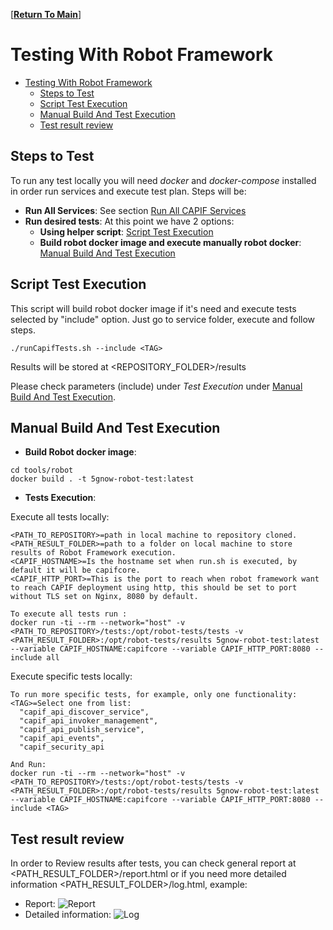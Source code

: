 [**[Return To Main]**]
# Testing With Robot Framework

- [Testing With Robot Framework](#testing-with-robot-framework)
  - [Steps to Test](#steps-to-test)
  - [Script Test Execution](#script-test-execution)
  - [Manual Build And Test Execution](#manual-build-and-test-execution)
  - [Test result review](#test-result-review)

## Steps to Test

To run any test locally you will need *docker* and *docker-compose* installed in order run services and execute test plan. Steps will be:
* **Run All Services**: See section [Run All CAPIF Services](../../README.md#run-all-capif-services-locally-with-docker-images)
* **Run desired tests**: At this point we have 2 options:
  * **Using helper script**: [Script Test Execution](#script-test-execution)
  * **Build robot docker image and execute manually robot docker**: [Manual Build And Test Execution](#manual-build-and-test-execution)


## Script Test Execution
This script will build robot docker image if it's need and execute tests selected by "include" option. Just go to service folder, execute and follow steps.
```
./runCapifTests.sh --include <TAG>
```
Results will be stored at <REPOSITORY_FOLDER>/results

Please check parameters (include) under *Test Execution* under [Manual Build And Test Execution](#manual-build-and-test-execution).

## Manual Build And Test Execution

* **Build Robot docker image**:
```
cd tools/robot
docker build . -t 5gnow-robot-test:latest
```

* **Tests Execution**:
  
Execute all tests locally:
```
<PATH_TO_REPOSITORY>=path in local machine to repository cloned.
<PATH_RESULT_FOLDER>=path to a folder on local machine to store results of Robot Framework execution.
<CAPIF_HOSTNAME>=Is the hostname set when run.sh is executed, by default it will be capifcore.
<CAPIF_HTTP_PORT>=This is the port to reach when robot framework want to reach CAPIF deployment using http, this should be set to port without TLS set on Nginx, 8080 by default.

To execute all tests run :
docker run -ti --rm --network="host" -v <PATH_TO_REPOSITORY>/tests:/opt/robot-tests/tests -v <PATH_RESULT_FOLDER>:/opt/robot-tests/results 5gnow-robot-test:latest --variable CAPIF_HOSTNAME:capifcore --variable CAPIF_HTTP_PORT:8080 --include all
```

Execute specific tests locally:
```
To run more specific tests, for example, only one functionality:
<TAG>=Select one from list:
  "capif_api_discover_service",
  "capif_api_invoker_management",
  "capif_api_publish_service",
  "capif_api_events",
  "capif_security_api

And Run:
docker run -ti --rm --network="host" -v <PATH_TO_REPOSITORY>/tests:/opt/robot-tests/tests -v <PATH_RESULT_FOLDER>:/opt/robot-tests/results 5gnow-robot-test:latest --variable CAPIF_HOSTNAME:capifcore --variable CAPIF_HTTP_PORT:8080 --include <TAG>
```
## Test result review

In order to Review results after tests, you can check general report at <PATH_RESULT_FOLDER>/report.html or if you need more detailed information <PATH_RESULT_FOLDER>/log.html, example:
* Report:
![Report](../docs/images/robot_report_example.png)
* Detailed information:
![Log](../docs/images/robot_log_example.png)


[Return To Main]: ../../README.md#robot-framework